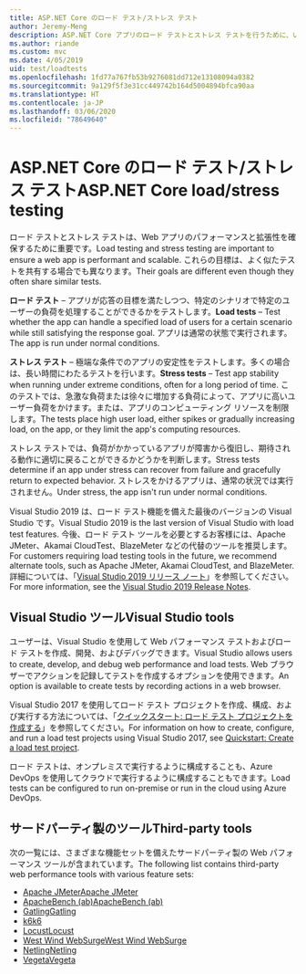 ```yaml
---
title: ASP.NET Core のロード テスト/ストレス テスト
author: Jeremy-Meng
description: ASP.NET Core アプリのロード テストとストレス テストを行うために、いくつかの注目すべきツールとアプローチについて説明します。
ms.author: riande
ms.custom: mvc
ms.date: 4/05/2019
uid: test/loadtests
ms.openlocfilehash: 1fd77a767fb53b9276081dd712e13108094a0382
ms.sourcegitcommit: 9a129f5f3e31cc449742b164d5004894bfca90aa
ms.translationtype: HT
ms.contentlocale: ja-JP
ms.lasthandoff: 03/06/2020
ms.locfileid: "78649640"
---
```

# <a name="aspnet-core-loadstress-testing"></a><span data-ttu-id="2c913-103">ASP.NET Core のロード テスト/ストレス テスト</span><span class="sxs-lookup"><span data-stu-id="2c913-103">ASP.NET Core load/stress testing</span></span>

<span data-ttu-id="2c913-104">ロード テストとストレス テストは、Web アプリのパフォーマンスと拡張性を確保するために重要です。</span><span class="sxs-lookup"><span data-stu-id="2c913-104">Load testing and stress testing are important to ensure a web app is performant and scalable.</span></span> <span data-ttu-id="2c913-105">これらの目標は、よく似たテストを共有する場合でも異なります。</span><span class="sxs-lookup"><span data-stu-id="2c913-105">Their goals are different even though they often share similar tests.</span></span>

<span data-ttu-id="2c913-106">**ロード テスト** &ndash; アプリが応答の目標を満たしつつ、特定のシナリオで特定のユーザーの負荷を処理することができるかをテストします。</span><span class="sxs-lookup"><span data-stu-id="2c913-106">**Load tests** &ndash; Test whether the app can handle a specified load of users for a certain scenario while still satisfying the response goal.</span></span> <span data-ttu-id="2c913-107">アプリは通常の状態で実行されます。</span><span class="sxs-lookup"><span data-stu-id="2c913-107">The app is run under normal conditions.</span></span>

<span data-ttu-id="2c913-108">**ストレス テスト** &ndash; 極端な条件でのアプリの安定性をテストします。多くの場合は、長い時間にわたるテストを行います。</span><span class="sxs-lookup"><span data-stu-id="2c913-108">**Stress tests** &ndash; Test app stability when running under extreme conditions, often for a long period of time.</span></span> <span data-ttu-id="2c913-109">このテストでは、急激な負荷または徐々に増加する負荷によって、アプリに高いユーザー負荷をかけます。または、アプリのコンピューティング リソースを制限します。</span><span class="sxs-lookup"><span data-stu-id="2c913-109">The tests place high user load, either spikes or gradually increasing load, on the app, or they limit the app's computing resources.</span></span>

<span data-ttu-id="2c913-110">ストレス テストでは、負荷がかかっているアプリが障害から復旧し、期待される動作に適切に戻ることができるかどうかを判断します。</span><span class="sxs-lookup"><span data-stu-id="2c913-110">Stress tests determine if an app under stress can recover from failure and gracefully return to expected behavior.</span></span> <span data-ttu-id="2c913-111">ストレスをかけるアプリは、通常の状況では実行されません。</span><span class="sxs-lookup"><span data-stu-id="2c913-111">Under stress, the app isn't run under normal conditions.</span></span>

<span data-ttu-id="2c913-112">Visual Studio 2019 は、ロード テスト機能を備えた最後のバージョンの Visual Studio です。</span><span class="sxs-lookup"><span data-stu-id="2c913-112">Visual Studio 2019 is the last version of Visual Studio with load test features.</span></span> <span data-ttu-id="2c913-113">今後、ロード テスト ツールを必要とするお客様には、Apache JMeter、Akamai CloudTest、BlazeMeter などの代替のツールを推奨します。</span><span class="sxs-lookup"><span data-stu-id="2c913-113">For customers requiring load testing tools in the future, we recommend alternate tools, such as Apache JMeter, Akamai CloudTest, and BlazeMeter.</span></span> <span data-ttu-id="2c913-114">詳細については、「[Visual Studio 2019 リリース ノート](/visualstudio/releases/2019/release-notes-v16.0#test-tools)」を参照してください。</span><span class="sxs-lookup"><span data-stu-id="2c913-114">For more information, see the [Visual Studio 2019 Release Notes](/visualstudio/releases/2019/release-notes-v16.0#test-tools).</span></span>

## <a name="visual-studio-tools"></a><span data-ttu-id="2c913-115">Visual Studio ツール</span><span class="sxs-lookup"><span data-stu-id="2c913-115">Visual Studio tools</span></span>

<span data-ttu-id="2c913-116">ユーザーは、Visual Studio を使用して Web パフォーマンス テストおよびロード テストを作成、開発、およびデバッグできます。</span><span class="sxs-lookup"><span data-stu-id="2c913-116">Visual Studio allows users to create, develop, and debug web performance and load tests.</span></span> <span data-ttu-id="2c913-117">Web ブラウザーでアクションを記録してテストを作成するオプションを使用できます。</span><span class="sxs-lookup"><span data-stu-id="2c913-117">An option is available to create tests by recording actions in a web browser.</span></span>

<span data-ttu-id="2c913-118">Visual Studio 2017 を使用してロード テスト プロジェクトを作成、構成、および実行する方法については、「[クイックスタート: ロード テスト プロジェクトを作成する](/visualstudio/test/quickstart-create-a-load-test-project?view=vs-2017)」を参照してください。</span><span class="sxs-lookup"><span data-stu-id="2c913-118">For information on how to create, configure, and run a load test projects using Visual Studio 2017, see [Quickstart: Create a load test project](/visualstudio/test/quickstart-create-a-load-test-project?view=vs-2017).</span></span>

<span data-ttu-id="2c913-119">ロード テストは、オンプレミスで実行するように構成することも、Azure DevOps を使用してクラウドで実行するように構成することもできます。</span><span class="sxs-lookup"><span data-stu-id="2c913-119">Load tests can be configured to run on-premise or run in the cloud using Azure DevOps.</span></span>

## <a name="third-party-tools"></a><span data-ttu-id="2c913-120">サードパーティ製のツール</span><span class="sxs-lookup"><span data-stu-id="2c913-120">Third-party tools</span></span>

<span data-ttu-id="2c913-121">次の一覧には、さまざまな機能セットを備えたサードパーティ製の Web パフォーマンス ツールが含まれています。</span><span class="sxs-lookup"><span data-stu-id="2c913-121">The following list contains third-party web performance tools with various feature sets:</span></span>

* [<span data-ttu-id="2c913-122">Apache JMeter</span><span class="sxs-lookup"><span data-stu-id="2c913-122">Apache JMeter</span></span>](https://jmeter.apache.org/)
* [<span data-ttu-id="2c913-123">ApacheBench (ab)</span><span class="sxs-lookup"><span data-stu-id="2c913-123">ApacheBench (ab)</span></span>](https://httpd.apache.org/docs/2.4/programs/ab.html)
* [<span data-ttu-id="2c913-124">Gatling</span><span class="sxs-lookup"><span data-stu-id="2c913-124">Gatling</span></span>](https://gatling.io/)
* [<span data-ttu-id="2c913-125">k6</span><span class="sxs-lookup"><span data-stu-id="2c913-125">k6</span></span>](https://k6.io)
* [<span data-ttu-id="2c913-126">Locust</span><span class="sxs-lookup"><span data-stu-id="2c913-126">Locust</span></span>](https://locust.io/)
* [<span data-ttu-id="2c913-127">West Wind WebSurge</span><span class="sxs-lookup"><span data-stu-id="2c913-127">West Wind WebSurge</span></span>](https://websurge.west-wind.com/)
* [<span data-ttu-id="2c913-128">Netling</span><span class="sxs-lookup"><span data-stu-id="2c913-128">Netling</span></span>](https://github.com/hallatore/Netling)
* [<span data-ttu-id="2c913-129">Vegeta</span><span class="sxs-lookup"><span data-stu-id="2c913-129">Vegeta</span></span>](https://github.com/tsenart/vegeta)


